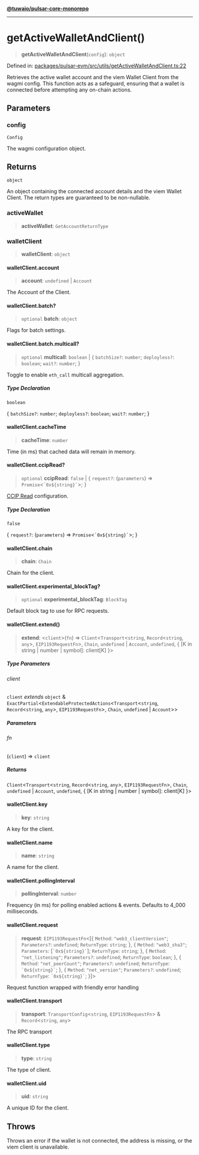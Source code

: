 [**@tuwaio/pulsar-core-monorepo**](../../../README.md)

***

# getActiveWalletAndClient()

> **getActiveWalletAndClient**(`config`): `object`

Defined in: [packages/pulsar-evm/src/utils/getActiveWalletAndClient.ts:22](https://github.com/TuwaIO/pulsar-core/blob/31123a566c475bf283a6fb73d21ae43fa38204d1/packages/pulsar-evm/src/utils/getActiveWalletAndClient.ts#L22)

Retrieves the active wallet account and the viem Wallet Client from the wagmi config.
This function acts as a safeguard, ensuring that a wallet is connected before
attempting any on-chain actions.

## Parameters

### config

`Config`

The wagmi configuration object.

## Returns

`object`

An object containing the connected account details and the viem Wallet Client.
The return types are guaranteed to be non-nullable.

### activeWallet

> **activeWallet**: `GetAccountReturnType`

### walletClient

> **walletClient**: `object`

#### walletClient.account

> **account**: `undefined` \| `Account`

The Account of the Client.

#### walletClient.batch?

> `optional` **batch**: `object`

Flags for batch settings.

#### walletClient.batch.multicall?

> `optional` **multicall**: `boolean` \| \{ `batchSize?`: `number`; `deployless?`: `boolean`; `wait?`: `number`; \}

Toggle to enable `eth_call` multicall aggregation.

##### Type Declaration

`boolean`

\{ `batchSize?`: `number`; `deployless?`: `boolean`; `wait?`: `number`; \}

#### walletClient.cacheTime

> **cacheTime**: `number`

Time (in ms) that cached data will remain in memory.

#### walletClient.ccipRead?

> `optional` **ccipRead**: `false` \| \{ `request?`: (`parameters`) => `Promise`\<`` `0x${string}` ``\>; \}

[CCIP Read](https://eips.ethereum.org/EIPS/eip-3668) configuration.

##### Type Declaration

`false`

\{ `request?`: (`parameters`) => `Promise`\<`` `0x${string}` ``\>; \}

#### walletClient.chain

> **chain**: `Chain`

Chain for the client.

#### walletClient.experimental\_blockTag?

> `optional` **experimental\_blockTag**: `BlockTag`

Default block tag to use for RPC requests.

#### walletClient.extend()

> **extend**: \<`client`\>(`fn`) => `Client`\<`Transport`\<`string`, `Record`\<`string`, `any`\>, `EIP1193RequestFn`\>, `Chain`, `undefined` \| `Account`, `undefined`, \{ \[K in string \| number \| symbol\]: client\[K\] \}\>

##### Type Parameters

###### client

`client` *extends* `object` & `ExactPartial`\<`ExtendableProtectedActions`\<`Transport`\<`string`, `Record`\<`string`, `any`\>, `EIP1193RequestFn`\>, `Chain`, `undefined` \| `Account`\>\>

##### Parameters

###### fn

(`client`) => `client`

##### Returns

`Client`\<`Transport`\<`string`, `Record`\<`string`, `any`\>, `EIP1193RequestFn`\>, `Chain`, `undefined` \| `Account`, `undefined`, \{ \[K in string \| number \| symbol\]: client\[K\] \}\>

#### walletClient.key

> **key**: `string`

A key for the client.

#### walletClient.name

> **name**: `string`

A name for the client.

#### walletClient.pollingInterval

> **pollingInterval**: `number`

Frequency (in ms) for polling enabled actions & events. Defaults to 4_000 milliseconds.

#### walletClient.request

> **request**: `EIP1193RequestFn`\<\[\{ `Method`: `"web3_clientVersion"`; `Parameters?`: `undefined`; `ReturnType`: `string`; \}, \{ `Method`: `"web3_sha3"`; `Parameters`: \[`` `0x${string}` ``\]; `ReturnType`: `string`; \}, \{ `Method`: `"net_listening"`; `Parameters?`: `undefined`; `ReturnType`: `boolean`; \}, \{ `Method`: `"net_peerCount"`; `Parameters?`: `undefined`; `ReturnType`: `` `0x${string}` ``; \}, \{ `Method`: `"net_version"`; `Parameters?`: `undefined`; `ReturnType`: `` `0x${string}` ``; \}\]\>

Request function wrapped with friendly error handling

#### walletClient.transport

> **transport**: `TransportConfig`\<`string`, `EIP1193RequestFn`\> & `Record`\<`string`, `any`\>

The RPC transport

#### walletClient.type

> **type**: `string`

The type of client.

#### walletClient.uid

> **uid**: `string`

A unique ID for the client.

## Throws

Throws an error if the wallet is not connected, the address is missing,
or the viem client is unavailable.
